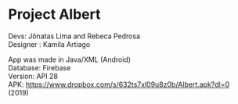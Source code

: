 # Project Albert

Devs: Jônatas Lima and Rebeca Pedrosa<br> 
Designer : Kamila Artiago<br>

App was made in Java/XML (Android)<br>
Database: Firebase<br>
Version: API 28<br>
APK: https://www.dropbox.com/s/632ts7xl09u8z0b/Albert.apk?dl=0<br>
(2019)

